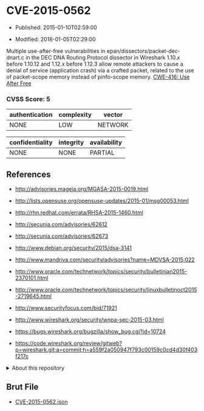 # CVE-2015-0562

- Published: 2015-01-10T02:59:00

- Modified: 2018-01-05T02:29:00

Multiple use-after-free vulnerabilities in epan/dissectors/packet-dec-dnart.c in the DEC DNA Routing Protocol dissector in Wireshark 1.10.x before 1.10.12 and 1.12.x before 1.12.3 allow remote attackers to cause a denial of service (application crash) via a crafted packet, related to the use of packet-scope memory instead of pinfo-scope memory. <a href="http://cwe.mitre.org/data/definitions/416.html">CWE-416: Use After Free</a>

### CVSS Score: **5**

| authentication | complexity | vector |
| --- | --- | --- |
| NONE | LOW | NETWORK |

| confidentiality | integrity | availability |
| --- | --- | --- |
| NONE | NONE | PARTIAL |

## References

* http://advisories.mageia.org/MGASA-2015-0019.html

* http://lists.opensuse.org/opensuse-updates/2015-01/msg00053.html

* http://rhn.redhat.com/errata/RHSA-2015-1460.html

* http://secunia.com/advisories/62612

* http://secunia.com/advisories/62673

* http://www.debian.org/security/2015/dsa-3141

* http://www.mandriva.com/security/advisories?name=MDVSA-2015:022

* http://www.oracle.com/technetwork/topics/security/bulletinjan2015-2370101.html

* http://www.oracle.com/technetwork/topics/security/linuxbulletinoct2015-2719645.html

* http://www.securityfocus.com/bid/71921

* http://www.wireshark.org/security/wnpa-sec-2015-03.html

* https://bugs.wireshark.org/bugzilla/show_bug.cgi?id=10724

* https://code.wireshark.org/review/gitweb?p=wireshark.git;a=commit;h=a559f2a050947f793c00159c0cd4d30f403f217c

<details>
<summary>About this repository</summary> 

  This repository is part of the project [Live Hack CVE](https://github.com/Live-Hack-CVE). Main website can be found [www.live-hack.org](https://www.live-hack.org) 
  
  Made by [Sn0wAlice](https://github.com/Sn0wAlice) for the people that care about security and need to have a feed of the latest CVEs. Hope you enjoy it, don't forget to star the repo and follow me on [Twitter](https://twitter.com/Sn0wAlice) and [Github](https://github.com/Sn0wAlice). And that is my [personnal website](https://www.alice-snow.me/)

  - [Home Page](https://github.com/Live-Hack-CVE)
  - [Framework](https://github.com/Live-Hack-CVE/cve-framework)
  - [CVE database](https://github.com/Live-Hack-CVE/full_database)
  - [Changelog](https://github.com/Live-Hack-CVE/Changelog)
</details>

## Brut File

* [CVE-2015-0562.json](https://raw.githubusercontent.com/Live-Hack-CVE/full_database/main/cves/2015/CVE-2015-0562.json)

